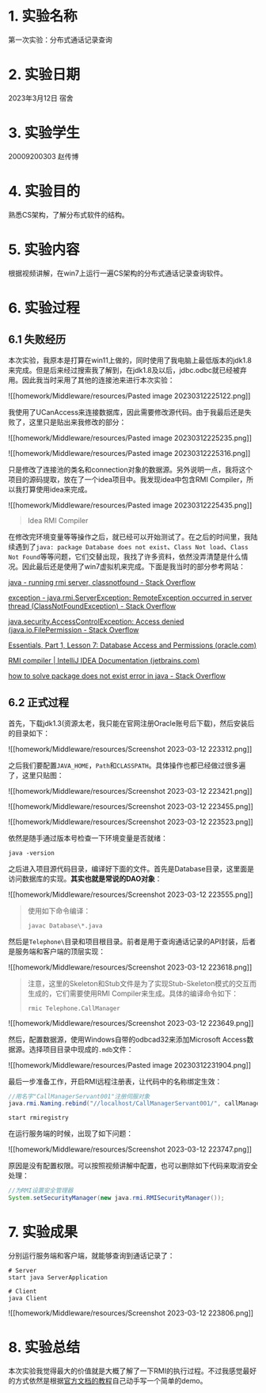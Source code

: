 # 1. 实验名称

第一次实验：分布式通话记录查询

# 2. 实验日期

2023年3月12日    宿舍

# 3. 实验学生

20009200303 赵传博

# 4. 实验目的

熟悉CS架构，了解分布式软件的结构。

# 5. 实验内容

根据视频讲解，在win7上运行一遍CS架构的分布式通话记录查询软件。

# 6. 实验过程

## 6.1 失败经历

本次实验，我原本是打算在win11上做的，同时使用了我电脑上最低版本的jdk1.8来完成。但是后来经过搜索我了解到，在jdk1.8及以后，jdbc.odbc就已经被弃用。因此我当时采用了其他的连接池来进行本次实验：

![[homework/Middleware/resources/Pasted image 20230312225122.png]]

我使用了UCanAccess来连接数据库，因此需要修改源代码。由于我最后还是失败了，这里只是贴出来我修改的部分：

![[homework/Middleware/resources/Pasted image 20230312225235.png]]

![[homework/Middleware/resources/Pasted image 20230312225316.png]]

只是修改了连接池的类名和connection对象的数据源。另外说明一点，我将这个项目的源码提取，放在了一个idea项目中。我发现idea中包含RMI Compiler，所以我打算使用idea来完成。

![[homework/Middleware/resources/Pasted image 20230312225435.png]]

> Idea RMI Compiler

在修改完环境变量等等操作之后，就已经可以开始测试了。在之后的时间里，我陆续遇到了`java: package Database does not exist`、`Class Not load`、`Class Not Found`等等问题，它们交替出现，我找了许多资料，依然没弄清楚是什么情况。因此最后还是使用了win7虚拟机来完成。下面是我当时的部分参考网站：

[java - running rmi server, classnotfound - Stack Overflow](https://stackoverflow.com/questions/464687/running-rmi-server-classnotfound)

[exception - java.rmi.ServerException: RemoteException occurred in server thread (ClassNotFoundException) - Stack Overflow](https://stackoverflow.com/questions/9531158/java-rmi-serverexception-remoteexception-occurred-in-server-thread-classnotfou)

[java.security.AccessControlException: Access denied (java.io.FilePermission - Stack Overflow](https://stackoverflow.com/questions/10454037/java-security-accesscontrolexception-access-denied-java-io-filepermission)

[Essentials, Part 1, Lesson 7: Database Access and Permissions (oracle.com)](https://www.oracle.com/java/technologies/jpl1-dbaccess-permissions.html#applet)

[RMI compiler | IntelliJ IDEA Documentation (jetbrains.com)](https://www.jetbrains.com/help/idea/rmi-compiler.html)

[how to solve package does not exist error in java - Stack Overflow](https://stackoverflow.com/questions/34196085/how-to-solve-package-does-not-exist-error-in-java)

## 6.2 正式过程

首先，下载jdk1.3(资源太老，我只能在官网注册Oracle账号后下载)，然后安装后的目录如下：

![[homework/Middleware/resources/Screenshot 2023-03-12 223312.png]]

之后我们要配置`JAVA_HOME`，`Path`和`CLASSPATH`。具体操作也都已经做过很多遍了，这里只贴图：

![[homework/Middleware/resources/Screenshot 2023-03-12 223421.png]]

![[homework/Middleware/resources/Screenshot 2023-03-12 223455.png]]

![[homework/Middleware/resources/Screenshot 2023-03-12 223523.png]]

依然是随手通过版本号检查一下环境变量是否就绪：

```shell
java -version
```

之后进入项目源代码目录，编译好下面的文件。首先是Database目录，这里面是访问数据库的实现。**其实也就是常说的DAO对象**：

![[homework/Middleware/resources/Screenshot 2023-03-12 223555.png]]

> 使用如下命令编译：
> 
> ```shell
> javac Database\*.java
> ```

然后是`Telephone\`目录和项目根目录。前者是用于查询通话记录的API封装，后者是服务端和客户端的顶层实现：

![[homework/Middleware/resources/Screenshot 2023-03-12 223618.png]]

> 注意，这里的Skeleton和Stub文件是为了实现Stub-Skeleton模式的交互而生成的，它们需要使用RMI Compiler来生成。具体的编译命令如下：
> 
> ```shell
> rmic Telephone.CallManager
> ```

![[homework/Middleware/resources/Screenshot 2023-03-12 223649.png]]

然后，配置数据源，使用Windows自带的odbcad32来添加Microsoft Access数据源。选择项目目录中现成的`.mdb`文件：

![[homework/Middleware/resources/Pasted image 20230312231904.png]]

最后一步准备工作，开启RMI远程注册表，让代码中的名称绑定生效：

```java
//用名字"CallManagerServant001"注册伺服对象  
java.rmi.Naming.rebind("//localhost/CallManagerServant001/", callManager);
```

```shell
start rmiregistry
```

在运行服务端的时候，出现了如下问题：

![[homework/Middleware/resources/Screenshot 2023-03-12 223747.png]]

原因是没有配置权限。可以按照视频讲解中配置，也可以删除如下代码来取消安全处理：

```java
//为RMI设置安全管理器  
System.setSecurityManager(new java.rmi.RMISecurityManager());
```

# 7. 实验成果

分别运行服务端和客户端，就能够查询到通话记录了：

```shell
# Server
start java ServerApplication

# Client
java Client
```

![[homework/Middleware/resources/Screenshot 2023-03-12 223806.png]]

# 8. 实验总结

本次实验我觉得最大的价值就是大概了解了一下RMI的执行过程。不过我感觉最好的方式依然是根据[官方文档的教程](https://docs.oracle.com/javase/tutorial/rmi/index.html)自己动手写一个简单的demo。